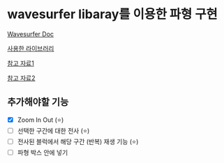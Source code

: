# wavesurfer libaray를 이용한 파형 구현

[Wavesurfer Doc](https://wavesurfer-js.org/docs/)

[사용한 라이브러리](https://github.com/dschoon/react-waves)

[참고 자료1](https://nachwon.github.io/waveform/)

[참고 자료2](https://medium.com/trackstack/simple-audio-waveform-with-wavesurfer-js-and-react-ae6c0653b240)

## 추가해야할 기능

- [x] Zoom In Out (⭐)
- [ ] 선택한 구간에 대한 전사 (⭐)
- [ ] 전사된 블럭에서 해당 구간 (반복) 재생 기능 (⭐)
- [ ] 파형 박스 안에 넣기

